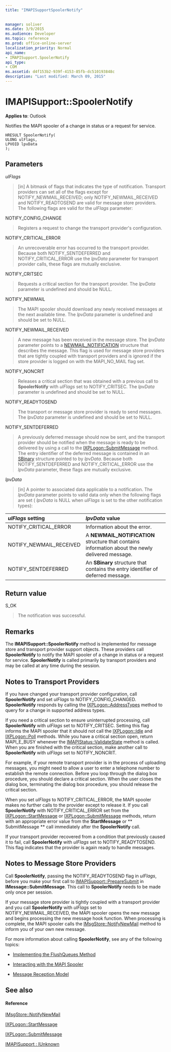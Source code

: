 ```yaml
---
title: "IMAPISupportSpoolerNotify"
 
 
manager: soliver
ms.date: 3/9/2015
ms.audience: Developer
ms.topic: reference
ms.prod: office-online-server
localization_priority: Normal
api_name:
- IMAPISupport.SpoolerNotify
api_type:
- COM
ms.assetid: d4f153b2-939f-4153-85fb-dc510193848c
description: "Last modified: March 09, 2015"
---
```


# IMAPISupport::SpoolerNotify

  
  
**Applies to**: Outlook 
  
Notifies the MAPI spooler of a change in status or a request for service. 
  
```
HRESULT SpoolerNotify(
ULONG ulFlags,
LPVOID lpvData
);
```

## Parameters

 _ulFlags_
  
> [in] A bitmask of flags that indicates the type of notification. Transport providers can set all of the flags except for NOTIFY_NEWMAIL_RECEIVED; only NOTIFY_NEWMAIL_RECEIVED and NOTIFY_READTOSEND are valid for message store providers. The following flags are valid for the  _ulFlags_ parameter: 
    
NOTIFY_CONFIG_CHANGE 
  
> Registers a request to change the transport provider's configuration. 
    
NOTIFY_CRITICAL_ERROR 
  
> An unrecoverable error has occurred to the transport provider. Because both NOTIFY_SENTDEFERRED and NOTIFY_CRITICAL_ERROR use the  _lpvData_ parameter for transport provider calls, these flags are mutually exclusive. 
    
NOTIFY_CRITSEC 
  
> Requests a critical section for the transport provider. The  _lpvData_ parameter is undefined and should be NULL. 
    
NOTIFY_NEWMAIL 
  
> The MAPI spooler should download any newly received messages at the next available time. The  _lpvData_ parameter is undefined and should be set to NULL. 
    
NOTIFY_NEWMAIL_RECEIVED 
  
> A new message has been received in the message store. The  _lpvData_ parameter points to a [NEWMAIL_NOTIFICATION](newmail_notification.md) structure that describes the message. This flag is used for message store providers that are tightly coupled with transport providers and is ignored if the store provider is logged on with the MAPI_NO_MAIL flag set. 
    
NOTIFY_NONCRIT 
  
> Releases a critical section that was obtained with a previous call to **SpoolerNotify** with  _ulFlags_ set to NOTIFY_CRITSEC. The  _lpvData_ parameter is undefined and should be set to NULL. 
    
NOTIFY_READYTOSEND 
  
> The transport or message store provider is ready to send messages. The  _lpvData_ parameter is undefined and should be set to NULL. 
    
NOTIFY_SENTDEFERRED 
  
> A previously deferred message should now be sent, and the transport provider should be notified when the message is ready to be delivered by using a call to the [IXPLogon::SubmitMessage](ixplogon-submitmessage.md) method. The entry identifier of the deferred message is contained in an [SBinary](sbinary.md) structure pointed to by  _lpvData_. Because both NOTIFY_SENTDEFERRED and NOTIFY_CRITICAL_ERROR use the  _lpvData_ parameter, these flags are mutually exclusive. 
    
 _lpvData_
  
> [in] A pointer to associated data applicable to a notification. The  _lpvData_ parameter points to valid data only when the following flags are set (  _lpvData_ is NULL when  _ulFlags_ is set to the other notification types): 
    
|**_ulFlags_ setting**|**_lpvData_ value**|
|:-----|:-----|
|NOTIFY_CRITICAL_ERROR  <br/> |Information about the error.  <br/> |
|NOTIFY_NEWMAIL_RECEIVED  <br/> |A **NEWMAIL_NOTIFICATION** structure that contains information about the newly delivered message.  <br/> |
|NOTIFY_SENTDEFERRED  <br/> |An **SBinary** structure that contains the entry identifier of deferred message.  <br/> |
   
## Return value

S_OK 
  
> The notification was successful.
    
## Remarks

The **IMAPISupport::SpoolerNotify** method is implemented for message store and transport provider support objects. These providers call **SpoolerNotify** to notify the MAPI spooler of a change in status or a request for service. **SpoolerNotify** is called primarily by transport providers and may be called at any time during the session. 
  
## Notes to Transport Providers

If you have changed your transport provider configuration, call **SpoolerNotify** and set  _ulFlags_ to NOTIFY_CONFIG_CHANGED. **SpoolerNotify** responds by calling the [IXPLogon::AddressTypes](ixplogon-addresstypes.md) method to query for a change in supported address types. 
  
If you need a critical section to ensure uninterrupted processing, call **SpoolerNotify** with  _ulFlags_ set to NOTIFY_CRITSEC. Setting this flag informs the MAPI spooler that it should not call the [IXPLogon::Idle](ixplogon-idle.md) and [IXPLogon::Poll](ixplogon-poll.md) methods. While you have a critical section open, return MAPI_E_BUSY whenever the [IMAPIStatus::ValidateState](imapistatus-validatestate.md) method is called. When you are finished with the critical section, make another call to **SpoolerNotify** with  _ulFlags_ set to NOTIFY_NONCRIT. 
  
For example, if your remote transport provider is in the process of uploading messages, you might need to allow a user to enter a telephone number to establish the remote connection. Before you loop through the dialog box procedure, you should declare a critical section. When the user closes the dialog box, terminating the dialog box procedure, you should release the critical section.
  
When you set  _ulFlags_ to NOTIFY_CRITICAL_ERROR, the MAPI spooler makes no further calls to the provider except to release it. If you call **SpoolerNotify** with NOTIFY_CRITICAL_ERROR set from the [IXPLogon::StartMessage](ixplogon-startmessage.md) or [IXPLogon::SubmitMessage](ixplogon-submitmessage.md) methods, return with an appropriate error value from the **StartMessage** or ** SubmitMessage ** call immediately after the **SpoolerNotify** call. 
  
If your transport provider recovered from a condition that previously caused it to fail, call **SpoolerNotify** with  _ulFlags_ set to NOTIFY_READYTOSEND. This flag indicates that the provider is again ready to handle messages. 
  
## Notes to Message Store Providers

Call **SpoolerNotify**, passing the NOTIFY_READYTOSEND flag in  _ulFlags_, before you make your first call to [IMAPISupport::PrepareSubmit](imapisupport-preparesubmit.md) in **IMessage::SubmitMessage**. This call to **SpoolerNotify** needs to be made only once per session. 
  
If your message store provider is tightly coupled with a transport provider and you call **SpoolerNotify** with  _ulFlags_ set to NOTIFY_NEWMAIL_RECEIVED, the MAPI spooler opens the new message and begins processing the new message hook function. When processing is complete, the MAPI spooler calls the [IMsgStore::NotifyNewMail](imsgstore-notifynewmail.md) method to inform you of your own new message. 
  
For more information about calling **SpoolerNotify**, see any of the following topics:
  
- [Implementing the FlushQueues Method](implementing-the-flushqueues-method.md)
    
- [Interacting with the MAPI Spooler](interacting-with-the-mapi-spooler.md)
    
- [Message Reception Model](message-reception-model.md)
    
## See also

#### Reference

[IMsgStore::NotifyNewMail](imsgstore-notifynewmail.md)
  
[IXPLogon::StartMessage](ixplogon-startmessage.md)
  
[IXPLogon::SubmitMessage](ixplogon-submitmessage.md)
  
[IMAPISupport : IUnknown](imapisupportiunknown.md)

